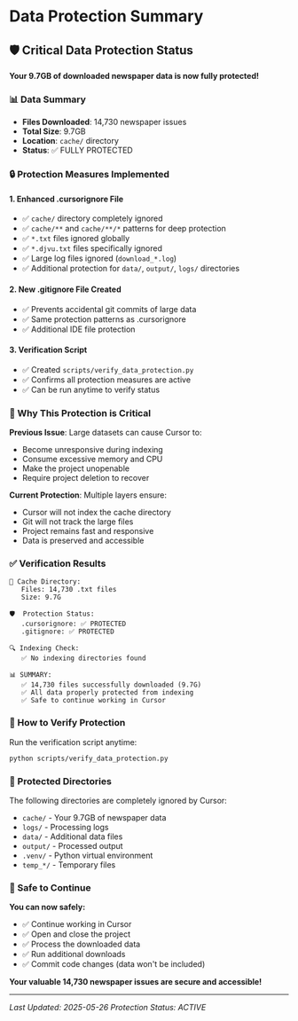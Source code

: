 # Data Protection Summary

## 🛡️ Critical Data Protection Status

**Your 9.7GB of downloaded newspaper data is now fully protected!**

### 📊 Data Summary
- **Files Downloaded**: 14,730 newspaper issues
- **Total Size**: 9.7GB
- **Location**: `cache/` directory
- **Status**: ✅ FULLY PROTECTED

### 🔒 Protection Measures Implemented

#### 1. Enhanced .cursorignore File
- ✅ `cache/` directory completely ignored
- ✅ `cache/**` and `cache/**/*` patterns for deep protection
- ✅ `*.txt` files ignored globally
- ✅ `*.djvu.txt` files specifically ignored
- ✅ Large log files ignored (`download_*.log`)
- ✅ Additional protection for `data/`, `output/`, `logs/` directories

#### 2. New .gitignore File Created
- ✅ Prevents accidental git commits of large data
- ✅ Same protection patterns as .cursorignore
- ✅ Additional IDE file protection

#### 3. Verification Script
- ✅ Created `scripts/verify_data_protection.py`
- ✅ Confirms all protection measures are active
- ✅ Can be run anytime to verify status

### 🚨 Why This Protection is Critical

**Previous Issue**: Large datasets can cause Cursor to:
- Become unresponsive during indexing
- Consume excessive memory and CPU
- Make the project unopenable
- Require project deletion to recover

**Current Protection**: Multiple layers ensure:
- Cursor will not index the cache directory
- Git will not track the large files
- Project remains fast and responsive
- Data is preserved and accessible

### ✅ Verification Results

```
📁 Cache Directory:
   Files: 14,730 .txt files
   Size: 9.7G

🛡️  Protection Status:
   .cursorignore: ✅ PROTECTED
   .gitignore: ✅ PROTECTED

🔍 Indexing Check:
   ✅ No indexing directories found

📊 SUMMARY:
   ✅ 14,730 files successfully downloaded (9.7G)
   ✅ All data properly protected from indexing
   ✅ Safe to continue working in Cursor
```

### 🔧 How to Verify Protection

Run the verification script anytime:
```bash
python scripts/verify_data_protection.py
```

### 📁 Protected Directories

The following directories are completely ignored by Cursor:
- `cache/` - Your 9.7GB of newspaper data
- `logs/` - Processing logs
- `data/` - Additional data files
- `output/` - Processed output
- `.venv/` - Python virtual environment
- `temp_*/` - Temporary files

### 🎯 Safe to Continue

**You can now safely:**
- ✅ Continue working in Cursor
- ✅ Open and close the project
- ✅ Process the downloaded data
- ✅ Run additional downloads
- ✅ Commit code changes (data won't be included)

**Your valuable 14,730 newspaper issues are secure and accessible!**

---

*Last Updated: 2025-05-26*
*Protection Status: ACTIVE* 